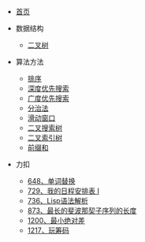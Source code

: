 * [首页](home.md)
* 数据结构
    * [二叉树](datastruct/bTree.md)

* 算法方法
    * [排序](method/sort.md)
    * [深度优先搜索](method/dfs.md)
    * [广度优先搜索](method/bfs.md)
    * [分治法](method/dac.md)
    * [滑动窗口](method/window.md)
    * [二叉搜索树](method/bst.md)
    * [二叉索引树](method/bit.md)
    * [前缀和](method/ps.md)

* 力扣
    * [648、单词替换](leetcode/648单词替换_readme.md)
    * [729、我的日程安排表 I](leetcode/729我的日程安排表I_readme.md)
    * [736、Lisp语法解析](leetcode/736Lisp语法解析_readme.md)
    * [873、最长的斐波那契子序列的长度](leetcode/873最长的斐波那契子序列的长度_readme.md)
    * [1200、最小绝对差](leetcode/1200最小绝对差_readme.md)
    * [1217、玩筹码](leetcode/1217玩筹码_readme.md)
